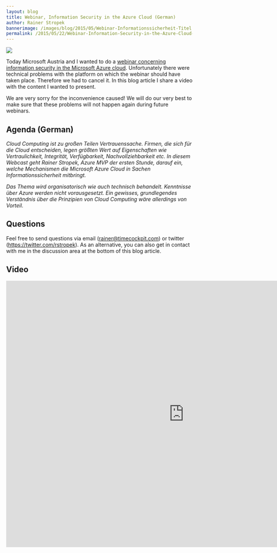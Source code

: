```yaml
---
layout: blog
title: Webinar, Information Security in the Azure Cloud (German)
author: Rainer Stropek
bannerimage: /images/blog/2015/05/Webinar-Informationssicherheit-Titel.png
permalink: /2015/05/22/Webinar-Information-Security-in-the-Azure-Cloud-German
---
```


<p xmlns="http://www.w3.org/1999/xhtml">
  <img src="{{site.baseurl}}/images/blog/2015/05/Webinar-Informationssicherheit-Titel.png" />
</p><p xmlns="http://www.w3.org/1999/xhtml">Today Microsoft Austria and I wanted to do a <a href="https://info.microsoft.com/Webinar-Informationssicherheit-inder-Cloud.html?ls=Display" target="_blank">webinar concerning information security in the Microsoft Azure cloud</a>. Unfortunately there were technical problems with the platform on which the webinar should have taken place. Therefore we had to cancel it. In this blog article I share a video with the content I wanted to present.</p><p class="showcase" xmlns="http://www.w3.org/1999/xhtml">We are very sorry for the inconvenience caused! We will do our very best to make sure that these problems will not happen again during future webinars.</p><h2 xmlns="http://www.w3.org/1999/xhtml">Agenda (German)</h2><p xmlns="http://www.w3.org/1999/xhtml">
  <em>Cloud Computing ist zu großen Teilen Vertrauenssache. Firmen, die sich für die Cloud entscheiden, legen größten Wert auf Eigenschaften wie Vertraulichkeit, Integrität, Verfügbarkeit, Nachvollziehbarkeit etc. In diesem Webcast geht Rainer Stropek, Azure MVP der ersten Stunde, darauf ein, welche Mechanismen die Microsoft Azure Cloud in Sachen Informationssicherheit mitbringt.</em>
</p><p xmlns="http://www.w3.org/1999/xhtml">
  <em>Das Thema wird organisatorisch wie auch technisch behandelt. Kenntnisse über Azure werden nicht vorausgesetzt. Ein gewisses, grundlegendes Verständnis über die Prinzipien von Cloud Computing wäre allerdings von Vorteil.</em>
</p><h2 xmlns="http://www.w3.org/1999/xhtml">Questions</h2><p xmlns="http://www.w3.org/1999/xhtml">Feel free to send questions via email (<a href="mailto:rainer@timecockpit.com">rainer@timecockpit.com</a>) or twitter (<a href="https://twitter.com/rstropek">https://twitter.com/rstropek</a>). As an alternative, you can also get in contact with me in the discussion area at the bottom of this blog article.</p><h2 xmlns="http://www.w3.org/1999/xhtml">Video</h2><div class="videoWrapper" xmlns="http://www.w3.org/1999/xhtml">
  <iframe width="960" height="720" src="https://www.youtube.com/embed/arWDxiwFISs?rel=0" frameborder="0" allowfullscreen="allowfullscreen"></iframe>
</div>